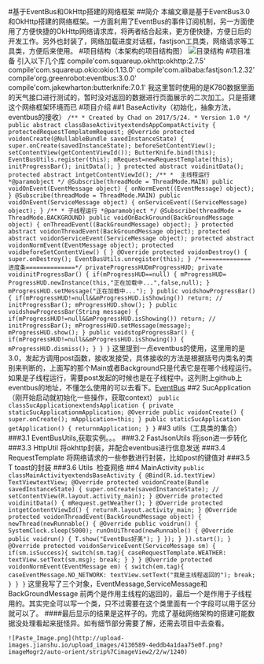 #基于EventBus和OkHttp搭建的网络框架
    ##简介
    本编文章是基于EventBus3.0和OkHttp搭建的网络框架。一方面利用了EventBus的事件订阅机制，另一方面使用了方便快捷的OkHttp网络请求库，将两者结合起来，更方便快捷，方便日后的开发工作。另外也封装了，网络加载进度对话框，fastjson工具类，网络请求等工具类，方便后来使用。
    #项目结构（本架构的项目结构图）
    ![目录结构](http://upload-images.jianshu.io/upload_images/4130589-e80e82cde75cf72d.png?imageMogr2/auto-orient/strip%7CimageView2/2/w/1240)
    #项目准备
    引入以下几个库
    compile'com.squareup.okhttp:okhttp:2.7.5'
    compile'com.squareup.okio:okio:1.13.0'
    compile'com.alibaba:fastjson:1.2.32'
    compile'org.greenrobot:eventbus:3.0.0'
    compile'com.jakewharton:butterknife:7.0.1'
    我这里暂时使用的是K780数据里面的天气接口进行测试的，暂时没对返回的数据进行页面展示的二次加工。只是搭建这个网络框架环境而已
    #项目介绍
    ##1 BaseActivity（初始化，抽象方法，eventbus的接收）
    ```
    /**
    * Created by Chad on 2017/5/24.
    * Version 1.0
    */
    public abstract classBaseActivityextendsAppCompatActivity {
    protectedRequestTemplatemRequest;
    @Override
    protected voidonCreate(@NullableBundle savedInstanceState) {
    super.onCreate(savedInstanceState);
    beforeSetContentView();
    setContentView(getContentViewId());
    ButterKnife.bind(this);
    EventBusUtils.register(this);
    mRequest=newRequestTemplate(this);
    initProgressBar();
    initData();
    }
    protected abstract voidinitData();
    protected abstract intgetContentViewId();
    /**
    *  主线程运行
    *@paramobject
    */
    @Subscribe(threadMode = ThreadMode.MAIN)
    public voidOnEvent(EventMessage object) {
    onNormEvent((EventMessage) object);
    }
    @Subscribe(threadMode = ThreadMode.MAIN)
    public voidOnEvent(ServiceMessage object) {
    onServiceEvent((ServiceMessage) object);
    }
    /**
    * 子线程运行
    *@paramobject
    */
    @Subscribe(threadMode = ThreadMode.BACKGROUND)
    public voidOnBackGround(BackGroundMessage object) {
    onThreadEvent((BackGroundMessage) object);
    }
    protected abstract voidonThreadEvent(BackGroundMessage object);
    protected abstract voidonServiceEvent(ServiceMessage object);
    protected abstract voidonNormEvent(EventMessage object);
    protected voidbeforeSetContentView() {
    }
    @Override
    protected voidonDestroy() {
    super.onDestroy();
    EventBusUtils.unregister(this);
    }
    /*==============进度条==============*/
    privateProgressHUDmProgressHUD;
    private voidinitProgressBar() {
    if(mProgressHUD==null) {
    mProgressHUD= ProgressHUD.newInstance(this,"正在加载中...",false,null);
    }
    mProgressHUD.setMessage("正在加载中...");
    }
    public voidshowProgressBar() {
    if(mProgressHUD!=null&&mProgressHUD.isShowing())
    return;
    //        initProgressBar();
    mProgressHUD.show();
    }
    public voidshowProgressBar(String message) {
    if(mProgressHUD!=null&&mProgressHUD.isShowing())
    return;
    //        initProgressBar();
    mProgressHUD.setMessage(message);
    mProgressHUD.show();
    }
    public voidstopProgressBar() {
    if(mProgressHUD!=null&&mProgressHUD.isShowing()) {
    mProgressHUD.dismiss();
    }
    }
    }
    ```
    这里提到一点eventbus的使用，这里用的是3.0，发起方调用post函数，接收发接受，具体接收的方法是根据括号内类名的类别来判断的，上面写的那个Main或者Background只是代表它是在哪个线程运行。如果是子线程运行，需要post发起的时候也是在子线程中。这列附上github上eventbus的地址，不懂怎么使用的可以去看下。[EventBus](https://github.com/greenrobot/EventBus)
    ##2 SucApplication（刚开始启动就初始化一些操作，获取context）
    ```
    public classSucApplicationextendsApplication {
    private staticSucApplicationmApplication;
    @Override
    public voidonCreate() {
    super.onCreate();
    mApplication=this;
    }
    public staticSucApplication getApplication() {
    returnmApplication;
    }
    }
    ```
    ##3 utils（工具类的集合）
    ###3.1 EventBusUtils,获取实例。。。
    ###3.2 FastJsonUtils 将json进一步转化
    ###3.3 HttpUtil 将okhttp封装，并配合eventbus进行信息发送
    ###3.4 RequestTemplate 将网络请求的一些参数进行封装，比如post的键值对
    ###3.5 T toast的封装
    ###3.6 Utils  检查网络
    ##4 MainActivity
    ```
    public classMainActivityextendsBaseActivity {
    @Bind(R.id.textView)
    TextViewtextView;
    @Override
    protected voidonCreate(Bundle savedInstanceState) {
    super.onCreate(savedInstanceState);
    //        setContentView(R.layout.activity_main);
    }
    @Override
    protected voidinitData() {
    mRequest.getWeather();
    }
    @Override
    protected intgetContentViewId() {
    returnR.layout.activity_main;
    }
    @Override
    protected voidonThreadEvent(BackGroundMessage object) {
    newThread(newRunnable() {
    @Override
    public voidrun() {
    SystemClock.sleep(5000);
    runOnUiThread(newRunnable() {
    @Override
    public voidrun() {
    T.show("EventBus好美");
    }
    });
    }
    }).start();
    }
    @Override
    protected voidonServiceEvent(ServiceMessage sm) {
    if(sm.isSuccess){
    switch(sm.tag){
    caseRequestTemplate.WEATHER:
    textView.setText(sm.msg);
    break;
    }
    }
    }
    @Override
    protected voidonNormEvent(EventMessage em) {
    switch(em.tag){
    caseEventMessage.NO_NETWORK:
    textView.setText("我是主线程返回的");
    break;
    }
    }
    }
    ```
    这里我写了三个对象，EventMessage,ServiceMessage和BackGroundMessage
    前两个是作用主线程的返回的，最后一个是作用于子线程用的。其实完全可以写一个类，只不过需要在这个类里面有一个字段可以用于区分就可以了。
    ####最后显示的结果是这样子的。完成了基础网络架构的搭建可能数据没处理看起来挺怪异。如有细节部分需要了解，还需去项目中去查看。

    ![Paste_Image.png](http://upload-images.jianshu.io/upload_images/4130589-4eddb4a1daa75e0f.png?imageMogr2/auto-orient/strip%7CimageView2/2/w/1240)